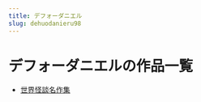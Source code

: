 ```yaml
---
title: デフォーダニエル
slug: dehuodanieru98
---
```


# デフォーダニエルの作品一覧

- [世界怪談名作集](shijieguaitanmingzuojida)
